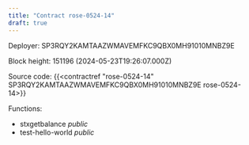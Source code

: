 ```yaml
---
title: "Contract rose-0524-14"
draft: true
---
```

Deployer: SP3RQY2KAMTAAZWMAVEMFKC9QBX0MH91010MNBZ9E


 



Block height: 151196 (2024-05-23T19:26:07.000Z)

Source code: {{<contractref "rose-0524-14" SP3RQY2KAMTAAZWMAVEMFKC9QBX0MH91010MNBZ9E rose-0524-14>}}

Functions:

* stxgetbalance _public_
* test-hello-world _public_

